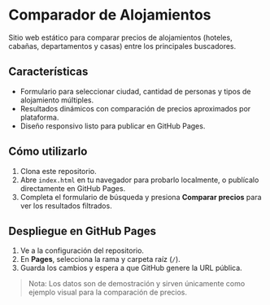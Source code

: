 # Comparador de Alojamientos

Sitio web estático para comparar precios de alojamientos (hoteles, cabañas, departamentos y casas) entre los principales buscadores.

## Características

- Formulario para seleccionar ciudad, cantidad de personas y tipos de alojamiento múltiples.
- Resultados dinámicos con comparación de precios aproximados por plataforma.
- Diseño responsivo listo para publicar en GitHub Pages.

## Cómo utilizarlo

1. Clona este repositorio.
2. Abre `index.html` en tu navegador para probarlo localmente, o publícalo directamente en GitHub Pages.
3. Completa el formulario de búsqueda y presiona **Comparar precios** para ver los resultados filtrados.

## Despliegue en GitHub Pages

1. Ve a la configuración del repositorio.
2. En **Pages**, selecciona la rama y carpeta raíz (`/`).
3. Guarda los cambios y espera a que GitHub genere la URL pública.

> Nota: Los datos son de demostración y sirven únicamente como ejemplo visual para la comparación de precios.
